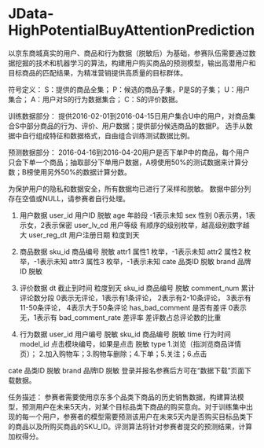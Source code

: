 # JData-HighPotentialBuyAttentionPrediction
以京东商城真实的用户、商品和行为数据（脱敏后）为基础，参赛队伍需要通过数据挖掘的技术和机器学习的算法，构建用户购买商品的预测模型，输出高潜用户和目标商品的匹配结果，为精准营销提供高质量的目标群体。

符号定义：
S：提供的商品全集；
P：候选的商品子集，P是S的子集；
U：用户集合；
A：用户对S的行为数据集合；
C：S的评价数据。

训练数据部分：
提供2016-02-01到2016-04-15日用户集合U中的用户，对商品集合S中部分商品的行为、评价、用户数据；提供部分候选商品的数据P。
选手从数据中自行组成特征和数据格式，自由组合训练测试数据比例。

预测数据部分：
2016-04-16到2016-04-20用户是否下单P中的商品，每个用户只会下单一个商品；抽取部分下单用户数据，A榜使用50%的测试数据来计算分数；B榜使用另外50%的数据计算分数。

为保护用户的隐私和数据安全，所有数据均已进行了采样和脱敏。
数据中部分列存在空值或NULL，请参赛者自行处理。

1. 用户数据
 user_id	 用户ID	 脱敏
 age	 年龄段	 -1表示未知
 sex	 性别	 0表示男，1表示女，2表示保密
 user_lv_cd	 用户等级	 有顺序的级别枚举，越高级别数字越大
 user_reg_dt	 用户注册日期	 粒度到天

2. 商品数据
 sku_id	 商品编号	 脱敏
 attr1	 属性1	 枚举，-1表示未知
 attr2	 属性2	 枚举，-1表示未知
 attr3	 属性3	 枚举，-1表示未知
 cate	 品类ID	 脱敏
 brand	 品牌ID	 脱敏

3. 评价数据
 dt	 截止到时间	 粒度到天
 sku_id	 商品编号	 脱敏
 comment_num	 累计评论数分段	 0表示无评论，1表示有1条评论，
 2表示有2-10条评论，
 3表示有11-50条评论，
 4表示大于50条评论
 has_bad_comment	 是否有差评	 0表示无，1表示有
 bad_comment_rate	 差评率	 差评数占总评论数的比重

4. 行为数据
 user_id	 用户编号	 脱敏
 sku_id	 商品编号	 脱敏
 time	 行为时间	 
 model_id	 点击模块编号，如果是点击	 脱敏
 type	 1.浏览（指浏览商品详情页）；
 2.加入购物车；3.购物车删除；4.下单；5.关注；6.点击
 
 cate	 品类ID	 脱敏
 brand	 品牌ID	 脱敏
登录并报名参赛后方可在“数据下载”页面下载数据。

任务描述：
参赛者需要使用京东多个品类下商品的历史销售数据，构建算法模型，预测用户在未来5天内，对某个目标品类下商品的购买意向。对于训练集中出现的每一个用户，参赛者的模型需要预测该用户在未来5天内是否购买目标品类下的商品以及所购买商品的SKU_ID。评测算法将针对参赛者提交的预测结果，计算加权得分。

